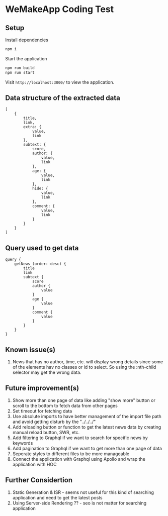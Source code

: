 # WeMakeApp Coding Test

## Setup

Install dependencies

```sh
npm i
```

Start the application

```sh
npm run build
npm run start
```

Visit `http://localhost:3000/` to view the application.

## Data structure of the extracted data

```
[
    {
        title,
        link,
        extra: {
            value,
            link
        },
        subtext: {
            score,
            author: {
                value,
                link
            },
            age: {
                value,
                link
            },
            hide: {
                value,
                link
            },
            comment: {
                value,
                link
            }
        }
    }
]
```

## Query used to get data

```
query {
	getNews (order: desc) {
		title
		link
		subtext {
			score
			author {
				value
			}
			age {
				value
			}
			comment {
				value
			}
		}
	}
}
```

## Known issue(s)

1. News that has no author, time, etc. will display wrong details since some of the elements hav no classes or id to select.
   So using the :nth-child selector may get the wrong data.

## Future improvement(s)

1. Show more than one page of data like adding "show more" button or scroll to the bottom to fetch data from other pages
1. Set timeout for fetching data
1. Use absolute imports to have better management of the import file path and avoid getting disturb by the "../../../"
1. Add reloading button or function to get the latest news data by creating manual reload button, SWR, etc.
1. Add filtering to Graphql if we want to search for specific news by keywords
1. Add pagination to Graphql if we want to get more than one page of data
1. Seperate styles to different files to be more manageable
1. Connect the application with Graphql using Apollo and wrap the application with HOC

## Further Considertion

1. Static Generation & ISR - seems not useful for this kind of searching application and need to get the latest posts
1. Using Server-side Rendering ?? - seo is not matter for searching application
